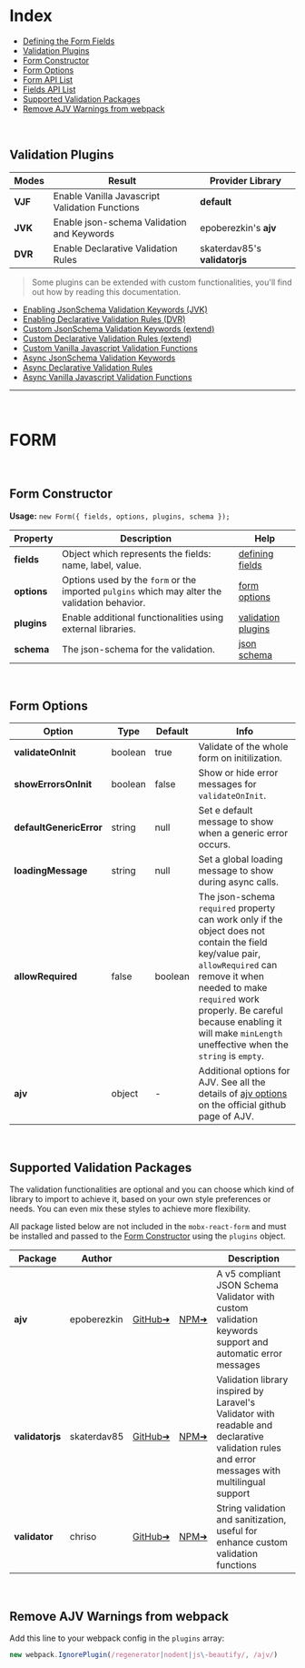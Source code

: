 # Index

- [Defining the Form Fields](https://github.com/foxhound87/mobx-react-form/blob/master/docs/DefiningFields.md)
- [Validation Plugins](https://github.com/foxhound87/mobx-react-form/blob/master/DOCUMENTATION.md#validation-plugins)
- [Form Constructor](https://github.com/foxhound87/mobx-react-form/blob/master/DOCUMENTATION.md#form-constructor)
- [Form Options](https://github.com/foxhound87/mobx-react-form/blob/master/DOCUMENTATION.md#form-options)
- [Form API List](https://github.com/foxhound87/mobx-react-form/blob/master/docs/FormApi.md#form-api)
- [Fields API List](https://github.com/foxhound87/mobx-react-form/blob/master/docs/FormApi.md#fields-api)
- [Supported Validation Packages](https://github.com/foxhound87/mobx-react-form/blob/master/DOCUMENTATION.md#supported-validation-packages)
- [Remove AJV Warnings from webpack](https://github.com/foxhound87/mobx-react-form/blob/master/DOCUMENTATION.md#remove-ajv-warnings-from-webpack)


<br>

## Validation Plugins

| Modes | Result | Provider Library |
|---|---|---|
| **VJF** | Enable Vanilla Javascript Validation Functions | **default** |
| **JVK** | Enable json-schema Validation and Keywords | epoberezkin's **ajv** |
| **DVR** | Enable Declarative Validation Rules | skaterdav85's **validatorjs** |

> Some plugins can be extended with custom functionalities, you'll find out how by reading this documentation.

- [Enabling JsonSchema Validation Keywords (JVK)](https://github.com/foxhound87/mobx-react-form/blob/master/docs/EnablingJVKValidation.md)
- [Enabling Declarative Validation Rules (DVR)](https://github.com/foxhound87/mobx-react-form/blob/master/docs/EnablingDVRValidation.md)
- [Custom JsonSchema Validation Keywords (extend)](https://github.com/foxhound87/mobx-react-form/blob/master/docs/CustomValidationKeywords.md)
- [Custom Declarative Validation Rules (extend)](https://github.com/foxhound87/mobx-react-form/blob/master/docs/CustomValidationRules.md)
- [Custom Vanilla Javascript Validation Functions](https://github.com/foxhound87/mobx-react-form/blob/master/docs/CustomValidationFunctions.md)
- [Async JsonSchema Validation Keywords](https://github.com/foxhound87/mobx-react-form/blob/master/docs/CustomValidationKeywords.md#async-validation-keywords)
- [Async Declarative Validation Rules](https://github.com/foxhound87/mobx-react-form/blob/master/docs/CustomValidationRules.md#async-validation-rules)
- [Async Vanilla Javascript Validation Functions](https://github.com/foxhound87/mobx-react-form/blob/master/docs/CustomValidationFunctions.md#async-validation-functions)

---

<br>

# FORM

<br>

## Form Constructor

**Usage:** `new Form({ fields, options, plugins, schema });`

| Property | Description | Help |
|---|---|---|
| **fields**    | Object which represents the fields: name, label, value. | [defining fields](https://github.com/foxhound87/mobx-react-form/blob/master/docs/DefiningFields.md) |
| **options**   | Options used by the `form` or the imported `pulgins` which may alter the validation behavior. | [form options](https://github.com/foxhound87/mobx-react-form/blob/master/DOCUMENTATION.md#form-options) |
| **plugins**   | Enable additional functionalities using external libraries. | [validation plugins](https://github.com/foxhound87/mobx-react-form/blob/master/DOCUMENTATION.md#validation-plugins) |
| **schema**    | The json-schema for the validation. | [json schema](http://json-schema.org) |

<br>

## Form Options

| Option | Type | Default | Info |
|---|---|---|---|
| **validateOnInit** | boolean | true | Validate of the whole form on initilization. |
| **showErrorsOnInit** | boolean | false | Show or hide error messages for `validateOnInit`. |
| **defaultGenericError** | string | null | Set e default message to show when a generic error occurs. |
| **loadingMessage** | string | null | Set a global loading message to show during async calls. |
| **allowRequired** | false | boolean | The json-schema `required` property can work only if the object does not contain the field key/value pair, `allowRequired` can remove it when needed to make `required` work properly. Be careful because enabling it will make `minLength` uneffective when the `string` is `empty`. |
| **ajv** | object | - | Additional options for AJV. See all the details of [ajv options](https://github.com/epoberezkin/ajv#options) on the official github page of AJV. |


<br>

## Supported Validation Packages

The validation functionalities are optional and you can choose which kind of library to import to achieve it, based on your own style preferences or needs. You can even mix these styles to achieve more flexibility.

All package listed below are not included in the `mobx-react-form` and must be installed and passed to the [Form Constructor](https://github.com/foxhound87/mobx-react-form/blob/master/DOCUMENTATION.md#form-constructor) using the `plugins` object.


| Package | Author | | | Description |
|---|---|---|---|---|
| **ajv** | epoberezkin | [GitHub&#10140;](https://github.com/epoberezkin/ajv) | [NPM&#10140;](https://www.npmjs.com/package/ajv) | A v5 compliant JSON Schema Validator with custom validation keywords support and automatic error messages |
| **validatorjs** | skaterdav85 | [GitHub&#10140;](https://github.com/skaterdav85/validatorjs) | [NPM&#10140;](https://www.npmjs.com/package/validatorjs) | Validation library inspired by Laravel's Validator with readable and declarative validation rules and error messages with multilingual support |
| **validator** | chriso | [GitHub&#10140;](https://github.com/chriso/validator.js) | [NPM&#10140;](https://www.npmjs.com/package/validator) | String validation and sanitization, useful for enhance custom validation functions |


<br>

## Remove AJV Warnings from webpack

Add this line to your webpack config in the `plugins` array:

```javascript
new webpack.IgnorePlugin(/regenerator|nodent|js\-beautify/, /ajv/)
```

